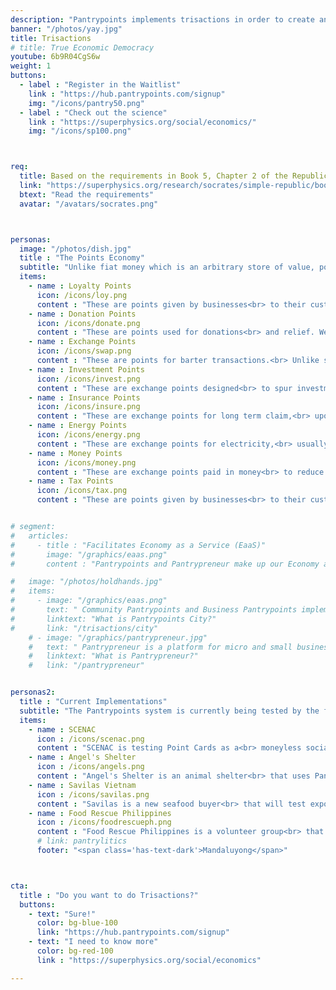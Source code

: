```yaml
---
description: "Pantrypoints implements trisactions in order to create an Economy-as-a-Service or EaaS platform to facilitate True Economic Democracy" 
banner: "/photos/yay.jpg"
title: Trisactions
# title: True Economic Democracy
youtube: 6b9R04CgS6w
weight: 1
buttons:
  - label : "Register in the Waitlist"
    link : "https://hub.pantrypoints.com/signup"
    img: "/icons/pantry50.png"
  - label : "Check out the science"
    link : "https://superphysics.org/social/economics/"
    img: "/icons/sp100.png"



req:
  title: Based on the requirements in Book 5, Chapter 2 of the Republic
  link: "https://superphysics.org/research/socrates/simple-republic/book-5/chapter-2"
  btext: "Read the requirements"
  avatar: "/avatars/socrates.png"



personas:
  image: "/photos/dish.jpg"
  title : "The Points Economy"
  subtitle: "Unlike fiat money which is an arbitrary store of value, points are pegged to rice or grains. This allows easier points-taxation, points-accounting and analytics, while eliminating the need for currency exchange."
  items:
    - name : Loyalty Points
      icon: /icons/loy.png
      content : "These are points given by businesses<br> to their customers to incentivize repeat purchases.<br> This is used to 'train' people<br> in the use of points"
    - name : Donation Points
      icon: /icons/donate.png
      content : "These are points used for donations<br> and relief. We use this primarily to incentivize<br> [food rescue](https://circle.pantrypoints.com) and plastic waste collection<br> to realize a moneyless circular economy"
    - name : Exchange Points
      icon: /icons/swap.png
      content : "These are points for barter transactions.<br> Unlike social points which do not <br>seek something in return, trade points do.<br> This is the foundation of Points-banking"
    - name : Investment Points  
      icon: /icons/invest.png
      content : "These are exchange points designed<br> to spur investments when money is lacking.<br> This requires the other point-types<br> to be working beforehand."
    - name : Insurance Points
      icon: /icons/insure.png
      content : "These are exchange points for long term claim,<br> upon old age. We implement this as<br> social insurance in case money-based insurance<br> becomes oppressive"
    - name : Energy Points
      icon: /icons/energy.png
      content : "These are exchange points for electricity,<br> usually from biomass sources.<br> This incentivizes waste segregation<br> and is part of the circular economy"
    - name : Money Points
      icon: /icons/money.png
      content : "These are exchange points paid in money<br> to reduce existing trade points balance"
    - name : Tax Points
      icon: /icons/tax.png
      content : "These are points given by businesses<br> to their customers to incentivize<br> repeat purchases. This is used<br> to 'train' people in the use of points"


# segment:
#   articles:
#     - title : "Facilitates Economy as a Service (EaaS)"
#       image: "/graphics/eaas.png"
#       content : "Pantrypoints and Pantrypreneur make up our Economy as a Service system that allows it to integrate with the current money-system. <p>Pantrypoints allows points-transaction between independent users.</p><p>Pantrypreneur digitizes common business operations to increase efficiency and funnel productivity towards the Pantrypoints system</p>"

#   image: "/photos/holdhands.jpg"
#   items:
#     - image: "/graphics/eaas.png"
#       text: " Community Pantrypoints and Business Pantrypoints implement Trisactions primarily through Pantrypoints City"
#       linktext: "What is Pantrypoints City?"
#       link: "/trisactions/city"
    # - image: "/graphics/pantrypreneur.jpg"
    #   text: " Pantrypreneur is a platform for micro and small businesses that connects to each other via Pantrypoints City"
    #   linktext: "What is Pantrypreneur?"
    #   link: "/pantrypreneur"


personas2:
  title : "Current Implementations"
  subtitle: "The Pantrypoints system is currently being tested by the following"
  items:
    - name : SCENAC
      icon : /icons/scenac.png
      content : "SCENAC is testing Point Cards as a<br> moneyless social insurance system"
    - name : Angel's Shelter 
      icon : /icons/angels.png
      content : "Angel's Shelter is an animal shelter<br> that uses Pantrypoints Build to get<br> moneyless donations"
    - name : Savilas Vietnam
      icon : /icons/savilas.png
      content : "Savilas is a new seafood buyer<br> that will test exports via Pantrypoints World"
    - name : Food Rescue Philippines
      icon : /icons/foodrescueph.png
      content : "Food Rescue Philippines is a volunteer group<br> that will test Pantrypoints Circle for<br> incentivizing food donations"
      # link: pantrylitics
      footer: "<span class='has-text-dark'>Mandaluyong</span>"



cta:
  title : "Do you want to do Trisactions?"
  buttons:
    - text: "Sure!"
      color: bg-blue-100
      link: "https://hub.pantrypoints.com/signup"
    - text: "I need to know more"
      color: bg-red-100    
      link : "https://superphysics.org/social/economics"

---
```

